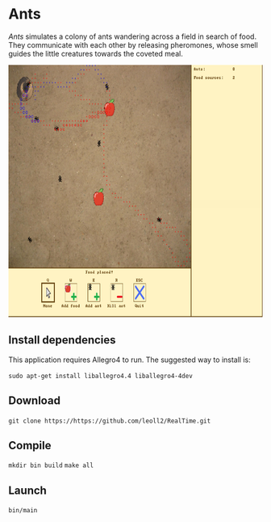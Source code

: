 # Ants

*Ants* simulates a colony of ants wandering across a field in search of food. They communicate with each other by releasing pheromones, whose smell guides the little creatures towards the coveted meal.

<img src="img/ants.png" width="750" height="500" />

## Install dependencies

This application requires Allegro4 to run. The suggested way to install is:

`sudo apt-get install liballegro4.4 liballegro4-4dev`

## Download

`git clone https://https://github.com/leoll2/RealTime.git`

## Compile

`mkdir bin build`
`make all`

## Launch

`bin/main`

